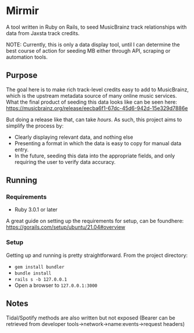 # Mirmir
A tool written in Ruby on Rails, to seed MusicBrainz track relationships with data from Jaxsta track credits.

NOTE: Currently, this is only a data display tool, until I can determine the best course of action for seeding MB either through API, scraping or automation tools.

## Purpose
The goal here is to make rich track-level credits easy to add to MusicBrainz, which is the upstream metadata source of many online music services. What the final product of seeding this data looks like can be seen here:
https://musicbrainz.org/release/eecba6f1-67dc-45d6-942d-15e329d7886e

But doing a release like that, can take *hours*. As such, this project aims to simplify the process by:
- Clearly displaying relevant data, and nothing else
- Presenting a format in which the data is easy to copy for manual data entry.
- In the future, seeding this data into the appropriate fields, and only requiring the user to verify data accuracy.

## Running

### Requirements
- Ruby 3.0.1 or later

A great guide on setting up the requirements for setup, can be foundhere: https://gorails.com/setup/ubuntu/21.04#overview

### Setup
Getting up and running is pretty straightforward. From the project directory:
- `gem install bundler`
- `bundle install`
- `rails s -b 127.0.0.1`
- Open a browser to `127.0.0.1:3000`
## Notes

Tidal/Spotify methods are also written but not exposed (Bearer can be retrieved from developer tools->network->name:events->request headers)